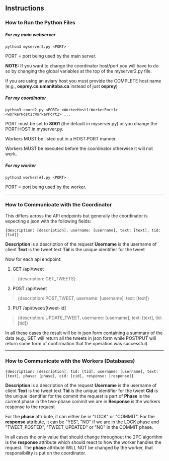 ## Instructions

### How to Run the Python Files

##### For my main webserver

	python3 myserver2.py <PORT>

PORT = port being used by the main server.

**NOTE:** If you want to change the coordinator host/port you will have to do so by changing the global variables at the top of the myserver2.py file.

If you are using an aviary host you must provide the COMPLETE host name (e.g., **osprey.cs.umanitoba.ca** instead of just **osprey**)

##### For my coordinator

	python3 coord2.py <PORT> <WorkerHost1:WorkerPort1> <workerHost1:WorkerPort2> ...

PORT must be set to **8001** (the default in myserver.py) or you change the PORT:HOST in myserver.py.

Workers MUST be listed out in a HOST:PORT manner.

Workers MUST be executed before the coordinator otherwise it will not work.

##### For my worker

	python3 worker[#].py <PORT>

PORT = port being used by the worker.

---

### How to Communicate with the Coordinator

This differs across the API endpoints but generally the coordinator is expecting a json with the following fields:

	{description: [description], username: [username], text: [text], tid: [tid]}

**Description** is a description of the request
**Username** is the username of client
**Text** is the tweet text
**Tid** is the unique identifier for the tweet

Now for each api endpoint:

1. GET /api/tweet

> {description: GET_TWEETS}

2. POST /api/tweet

> {description: POST_TWEET, username: [username], text: [text]}

3. PUT /api/tweet/[tweet-id]

> {description: UPDATE_TWEET, username: [username], text: [text], tid: [tid]}

In all these cases the result will be in json form containing a summary of the data (e.g., GET will return all the tweets in json form while POST/PUT will return some form of confirmation that the operation was successful).

---

### How to Communicate with the Workers (Databases)


	{description: [description], tid: [tid], username: [username], text: [text], phase: [phase], cid: [cid], response: [response]}

**Description** is a description of the request
**Username** is the username of client
**Text** is the tweet text
**Tid** is the unique identifier for the tweet
**Cid** is the unique identifier for the commit the request is part of
**Phase** is the current phase in the two-phase commit we are in
**Response** is the workers response to the request

For the **phase** attribute, it can either be in "LOCK" or "COMMIT".
For the **response** attribute, it can be "YES", "NO" if we are in the LOCK phase and "TWEET_POSTED", "TWEET_UPDATED" or "NO" in the COMMIT phase. 

In all cases the only value that should change throughout the 2PC algorithm is the **response** attribute which should react to how the worker handles the request. The **phase** attribute WILL NOT be changed by the worker, that responsibility is put on the coordinator.




